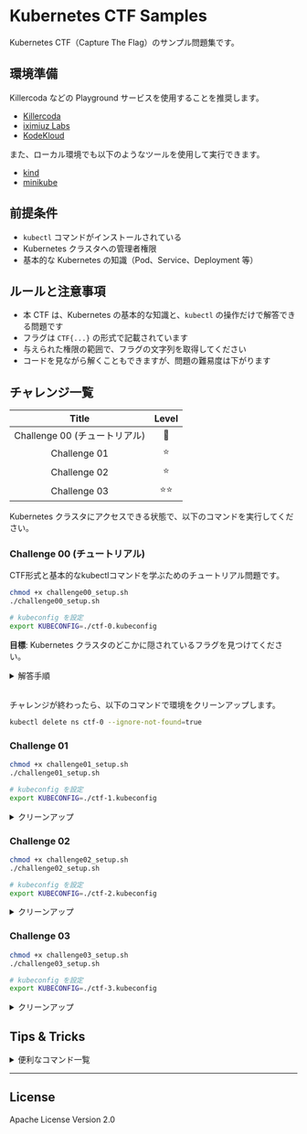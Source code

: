 # Kubernetes CTF Samples

Kubernetes CTF（Capture The Flag）のサンプル問題集です。

## 環境準備

Killercoda などの Playground サービスを使用することを推奨します。

- [Killercoda](https://killercoda.com/)
- [iximiuz Labs](https://labs.iximiuz.com/playgrounds?category=kubernetes&filter=all)
- [KodeKloud](https://kodekloud.com/public-playgrounds)

また、ローカル環境でも以下のようなツールを使用して実行できます。

- [kind](https://github.com/kubernetes-sigs/kind)
- [minikube](https://github.com/kubernetes/minikube)

## 前提条件

- `kubectl` コマンドがインストールされている
- Kubernetes クラスタへの管理者権限
- 基本的な Kubernetes の知識（Pod、Service、Deployment 等）

## ルールと注意事項

- 本 CTF は、Kubernetes の基本的な知識と、`kubectl` の操作だけで解答できる問題です
- フラグは `CTF{...}` の形式で記載されています
- 与えられた権限の範囲で、フラグの文字列を取得してください
- コードを見ながら解くこともできますが、問題の難易度は下がります

## チャレンジ一覧

| Title | Level |
|:-----:|:---------:|
| Challenge 00 (チュートリアル) | 🔰 |
| Challenge 01 | ⭐️ |
| Challenge 02 | ⭐️ |
| Challenge 03 | ⭐️⭐️ |

Kubernetes クラスタにアクセスできる状態で、以下のコマンドを実行してください。

### Challenge 00 (チュートリアル)

CTF形式と基本的なkubectlコマンドを学ぶためのチュートリアル問題です。

```bash
chmod +x challenge00_setup.sh
./challenge00_setup.sh

# kubeconfig を設定
export KUBECONFIG=./ctf-0.kubeconfig
```

**目標**: Kubernetes クラスタのどこかに隠されているフラグを見つけてください。

<details><summary>解答手順</summary>

1. 最初に、何ができるかを確認します。

   ```bash
   kubectl auth can-i --list
   ```

   出力結果の中に以下の行があり、SecretリソースのList権限を持っていることがわかります。
   ```
   secrets                                         []                                     []               [list]
   ```

2. Namespace内のすべてのSecretを一覧表示します。
   ```bash
   $ kubectl get secret
   NAME                 TYPE                                  DATA   AGE
   ctf-player-0-token   kubernetes.io/service-account-token   3      23m
   flag-secret          Opaque                                1      23m
   ```
   `flag-secret`という名前の Secret がありました。この Secret の中にフラグの文字列がありそうです。

3. `flag-secret` のマニフェスト情報を取得してみます。
   ```bash
   $ kubectl get secret flag-secret -o yaml
   Error from server (Forbidden): secrets "flag-secret" is forbidden: User "system:serviceaccount:ctf-0:ctf-player-0" cannot get resource "secrets" in API group "" in the namespace "ctf-0"
   ```
   しかし、Secret の `get` 権限がないため失敗します。

4. 今度は、Secret を指定せずにマニフェスト情報を一覧取得してみます。

   ```bash
   $ kubectl get secrets -o yaml
   ```
   これは特定の Secret を取得しているのではなく、すべてのSecretを一覧表示しているため動作します！

5. 最後に、出力の中からフラグを探してください。フラグはbase64エンコードされているので、デコードします。
   ```bash
   $ echo "Q1RGe1dlbGNvbWVfVG9fS3ViZXJuZXRlc19DVEZfVHV0b3JpYWx9" | base64 -d
   CTF{Welcome_To_Kubernetes_CTF_Tutorial}
   ```

</details>

<br/>

チャレンジが終わったら、以下のコマンドで環境をクリーンアップします。

```bash
kubectl delete ns ctf-0 --ignore-not-found=true
```

### Challenge 01

```bash
chmod +x challenge01_setup.sh
./challenge01_setup.sh

# kubeconfig を設定
export KUBECONFIG=./ctf-1.kubeconfig
```

<details><summary>クリーンアップ</summary>

```bash
kubectl delete ns ctf-1 --ignore-not-found=true
```

</details>

### Challenge 02

```bash
chmod +x challenge02_setup.sh
./challenge02_setup.sh

# kubeconfig を設定
export KUBECONFIG=./ctf-2.kubeconfig
```

<details><summary>クリーンアップ</summary>

```bash
kubectl delete ns ctf-2 --ignore-not-found=true
```

</details>

### Challenge 03

```bash
chmod +x challenge03_setup.sh
./challenge03_setup.sh

# kubeconfig を設定
export KUBECONFIG=./ctf-3.kubeconfig
```

<details><summary>クリーンアップ</summary>

```bash
kubectl delete ns ctf-3 --ignore-not-found=true
```

</details>

## Tips & Tricks

<details><summary>便利なコマンド一覧</summary>

```bash
# 自身の持っている権限を確認
kubectl auth can-i --list

# 特定リソースを一覧取得
# kubectl get [resourceType]
kubectl get po
kubectl get deploy
kubectl get events

# リソースのマニフェスト情報を取得
# kubectl get [resourceType] [resourceName] -o yaml
kubectl get po pod01 -o yaml

# 主要なリソースを一覧取得
kubectl get all

# リソースの詳細やイベント情報を取得
# kubectl describe [resourceType] [resourceName]
kubectl describe po pod01

# Pod に入って操作
# kubectl exec -it [podName] -- sh
kubectl exec -it pod01 -- sh

# ログの確認
# kubectl logs [podName]
kubectl logs pod01
```

</details>

---

## License

Apache License Version 2.0
